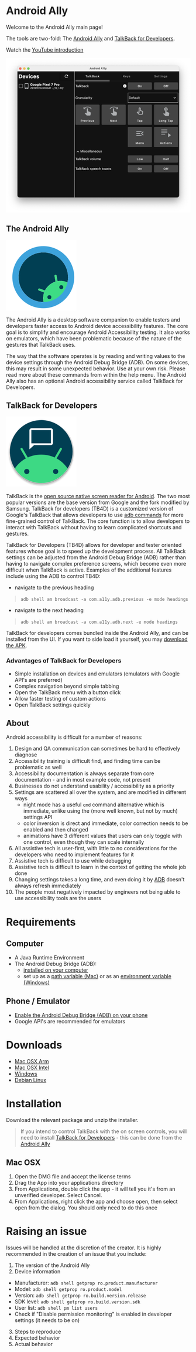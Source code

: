 # Android Ally
Welcome to the Android Ally main page!

The tools are two-fold: The [Android Ally](#the-android-ally) and [TalkBack for Developers](#talkback-for-developers).

Watch the [YouTube introduction][12]

![Screenshot of the Android ally. It shows a connected device and some buttons for controlling TalkBack][102]

## The Android Ally

![Android Ally Logo][101]

The Android Ally is a desktop software companion to enable testers and developers faster access to Android device accessibility features. The core goal is to simplify and encourage Android Accessibility testing. It also works on emulators, which have been problematic because of the nature of the gestures that TalkBack uses.

The way that the software operates is by reading and writing values to the device settings through the Android Debug Bridge (ADB). On some devices, this may result in some unexpected behavior. Use at your own risk. Please read more about these commands from within the help menu. The Android Ally also has an optional Android accessibility service called TalkBack for Developers.

## TalkBack for Developers

![TalkBack For Developers Logo][100]

TalkBack is the [open source native screen reader for Android][4]. The two most popular versions are the base version from Google and the fork modified by Samsung. TalkBack for developers (TB4D) is a customized version of Google's TalkBack that allows developers to use [adb commands][5] for more fine-grained control of TalkBack. The core function is to allow developers to interact with TalkBack without having to learn complicated shortcuts and gestures. 

TalkBack for Developers (TB4D) allows for developer and tester oriented features whose goal is to speed up the development process. All TalkBack settings can be adjusted from the Android Debug Bridge (ADB) rather than having to navigate complex preference screens, which become even more difficult when TalkBack is active. Examples of the additional features include using the ADB to control TB4D:
 - navigate to the previous heading 
 > `adb shell am broadcast -a com.a11y.adb.previous -e mode headings`
 - navigate to the next heading 
 > `adb shell am broadcast -a com.a11y.adb.next -e mode headings`

TalkBack for developers comes bundled inside the Android Ally, and can be installed from the UI. If you want to side load it yourself, you may [download the APK][6].

### Advantages of TalkBack for Developers

- Simple installation on devices and emulators (emulators with Google API's are preferred)
- Complex navigation beyond simple tabbing
- Open the TalkBack menu with a button click
- Allow faster testing of custom actions
- Open TalkBack settings quickly

## About

Android accessibility is difficult for a number of reasons:
1. Design and QA communication can sometimes be hard to effectively diagnose
2. Accessibility training is difficult find, and finding time can be problematic as well
3. Accessibility documentation is always separate from core documentation - and in most example code, not present
4. Businesses do not understand usability / accessibility as a priority
5. Settings are scattered all over the system, and are modified in different ways
   - night mode has a useful `cmd` command alternative which is immediate, unlike using the (more well known, but not by much) settings API
   - color inversion is direct and immediate, color correction needs to be enabled and then changed
   - animations have 3 different values that users can only toggle with one control, even though they can scale internally
6. All assistive tech is user-first, with little to no considerations for the developers who need to implement features for it
7. Assistive tech is difficult to use while debugging
8. Assistive tech is difficult to learn in the context of getting the whole job done
9. Changing settings takes a long time, and even doing it by [ADB][5] doesn't always refresh immediately
10. The people most negatively impacted by engineers not being able to use accessibility tools are the users

# Requirements

## Computer

- A Java Runtime Environment
- The Android Debug Bridge (ADB):
  - [installed on your computer][8]
  - set up as a [path variable (Mac)][11] or as an [environment variable (Windows)][10]

## Phone / Emulator

- [Enable the Android Debug Bridge (ADB) on your phone][7]
- Google API's are recommended for emulators

# Downloads

- [Mac OSX Arm][0]
- [Mac OSX Intel][1]
- [Windows][2]
- [Debian Linux][3]

# Installation

Download the relevant package and unzip the installer.

> If you intend to control TalkBack with the on screen controls, you will need to install [TalkBack for Developers](#talkback-for-developers) - this can be done from the [Android Ally](#the-android-ally)


## Mac OSX

1. Open the DMG file and accept the license terms
2. Drag the App into your applications directory
3. From Applications, double click the app - it will tell you it's from an unverified developer. Select Cancel.
4. From Applications, right click the app and choose open, then select open from the dialog. You should only need to do this once

# Raising an issue

Issues will be handled at the discretion of the creator. It is highly recommended in the creation of an issue that you include:

1. The version of the Android Ally
2. Device information
  - Manufacturer: `adb shell getprop ro.product.manufacturer`
  - Model: `adb shell getprop ro.product.model`
  - Version: `adb shell getprop ro.build.version.release`
  - SDK level: `adb shell getprop ro.build.version.sdk`
  - User list: `adb shell pm list users`
  - Check if "Disable permission monitoring" is enabled in developer settings (it needs to be on)
3. Steps to reproduce
4. Expected behavior
5. Actual behavior

[0]: https://www.ally-keys.com/android_ally_desktop/Android_A11y_ARM_6_public.dmg.zip 
[1]: https://www.ally-keys.com/android_ally_desktop/Android_A11y_x64_6_public.dmg.zip 
[2]: https://www.ally-keys.com/android_ally_desktop/Android_A11y_6_public.msi.zip 
[3]: https://www.ally-keys.com/android_ally_desktop/Android_A11y_6_public.deb.zip 
[6]: https://www.ally-keys.com/android_ally_desktop/app-phone-signed-79.apk.zip

[4]: https://github.com/google/talkback
[5]: https://developer.android.com/tools/adb
[7]: https://developer.android.com/studio/command-line/adb#Enabling
[8]: https://developer.android.com/studio/releases/platform-tools
[9]: https://stackoverflow.com/questions/17901692/set-up-adb-on-mac-os-x
[10]: https://doc.e.foundation/pages/install-adb-windows#adding-adb-path-to-the-environment-variables
[11]: https://stackoverflow.com/questions/17901692/set-up-adb-on-mac-os-x
[12]: https://www.youtube.com/watch?v=zoLLVzm8nzA

[100]: /images/icon_tb4d_round.png "TalkBack for developers"
[101]: /images/icon_aa_round.png "Android Ally"
[102]: /images/screenshot.png "Android Ally Screenshot"